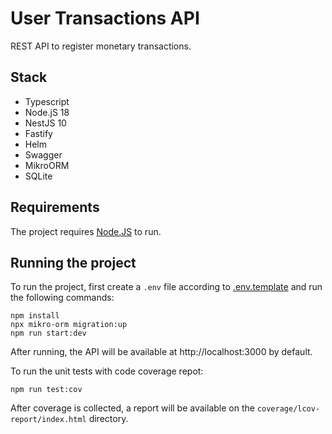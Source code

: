 # User Transactions API

REST API to register monetary transactions.


## Stack

- Typescript
- Node.jS 18
- NestJS 10
- Fastify
- Helm
- Swagger
- MikroORM
- SQLite


## Requirements
The project requires [Node.JS](https://nodejs.org/) to run.


## Running the project

To run the project, first create a `.env` file according to [.env.template](./.env.template) and run the following commands:

```
npm install
npx mikro-orm migration:up
npm run start:dev
```

After running, the API will be available at http://localhost:3000 by default.

To run the unit tests with code coverage repot:

`npm run test:cov`

After coverage is collected, a report will be available on the `coverage/lcov-report/index.html` directory.
